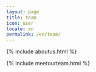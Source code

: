 ```yaml
---
layout: page
title: team
icon: user
locale: en
permalink: /en/team/
---
```


{% include aboutus.html %}

{% include meetourteam.html %}
